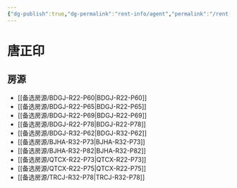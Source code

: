 ```yaml
---
{"dg-publish":true,"dg-permalink":"rent-info/agent","permalink":"/rent-info/agent/"}
---
```



# 唐正印

## 房源

- [[备选房源/BDGJ-R22-P60\|BDGJ-R22-P60]]
- [[备选房源/BDGJ-R22-P65\|BDGJ-R22-P65]]
- [[备选房源/BDGJ-R22-P69\|BDGJ-R22-P69]]
- [[备选房源/BDGJ-R22-P78\|BDGJ-R22-P78]]
- [[备选房源/BDGJ-R32-P62\|BDGJ-R32-P62]]
- [[备选房源/BJHA-R32-P73\|BJHA-R32-P73]]
- [[备选房源/BJHA-R32-P82\|BJHA-R32-P82]]
- [[备选房源/QTCX-R22-P73\|QTCX-R22-P73]]
- [[备选房源/QTCX-R22-P75\|QTCX-R22-P75]]
- [[备选房源/TRCJ-R32-P78\|TRCJ-R32-P78]]

